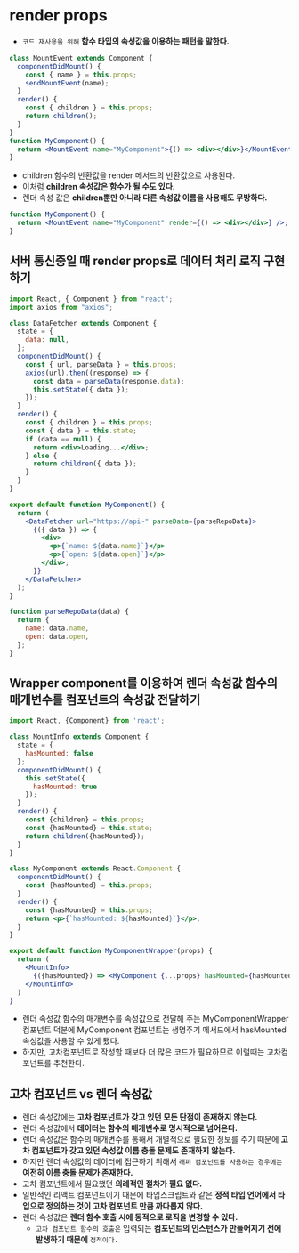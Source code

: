 # render props

- `코드 재사용을 위해` **함수 타입의 속성값을 이용하는 패턴을 말한다.**

```jsx
class MountEvent extends Component {
  componentDidMount() {
    const { name } = this.props;
    sendMountEvent(name);
  }
  render() {
    const { children } = this.props;
    return children();
  }
}
function MyComponent() {
  return <MountEvent name="MyComponent">{() => <div></div>}</MountEvent>;
}
```

- children 함수의 반환값을 render 메서드의 반환값으로 사용된다.
- 이처럼 **children 속성값은 함수가 될 수도 있다.**
- 렌더 속성 값은 **children뿐만 아니라 다른 속성값 이름을 사용해도 무방하다.**

```jsx
function MyComponent() {
  return <MountEvent name="MyComponent" render={() => <div></div>} />;
}
```

## 서버 통신중일 때 render props로 데이터 처리 로직 구현 하기

```jsx
import React, { Component } from "react";
import axios from "axios";

class DataFetcher extends Component {
  state = {
    data: null,
  };
  componentDidMount() {
    const { url, parseData } = this.props;
    axios(url).then((response) => {
      const data = parseData(response.data);
      this.setState({ data });
    });
  }
  render() {
    const { children } = this.props;
    const { data } = this.state;
    if (data == null) {
      return <div>Loading...</div>;
    } else {
      return children({ data });
    }
  }
}

export default function MyComponent() {
  return (
    <DataFetcher url="https://api~" parseData={parseRepoData}>
      {({ data }) => {
        <div>
          <p>{`name: ${data.name}`}</p>
          <p>{`open: ${data.open}`}</p>
        </div>;
      }}
    </DataFetcher>
  );
}

function parseRepoData(data) {
  return {
    name: data.name,
    open: data.open,
  };
}
```

## Wrapper component를 이용하여 렌더 속성값 함수의 매개변수를 컴포넌트의 속성값 전달하기

```jsx
import React, {Component} from 'react';

class MountInfo extends Component {
  state = {
    hasMounted: false
  };
  componentDidMount() {
    this.setState({
      hasMounted: true
    });
  }
  render() {
    const {children} = this.props;
    const {hasMounted} = this.state;
    return children({hasMounted});
  }
}

class MyComponent extends React.Component {
  componentDidMount() {
    const {hasMounted} = this.props;
  }
  render() {
    const {hasMounted} = this.props;
    return <p>{`hasMounted: ${hasMounted}`}</p>;
  }
}

export default function MyComponentWrapper(props) {
  return (
    <MountInfo>
      {({hasMounted}) => <MyComponent {...props} hasMounted={hasMounted}>}
    </MountInfo>
  )
}
```

- 렌더 속성값 함수의 매개변수를 속성값으로 전달해 주는 MyComponentWrapper 컴포넌트 덕분에 MyComponent 컴포넌트는 생명주기 메서드에서 hasMounted 속성값을 사용할 수 있게 됐다.
- 하지만, 고차컴포넌트로 작성할 때보다 더 많은 코드가 필요하므로 이럴때는 고차컴포넌트를 추천한다.

## 고차 컴포넌트 vs 렌더 속성값

- 렌더 속성값에는 **고차 컴포넌트가 갖고 있던 모든 단점이 존재하지 않는다.**
- 렌더 속성값에서 **데이터는 함수의 매개변수로 명시적으로 넘어온다.**
- 렌더 속성값은 함수의 매개변수를 통해서 개별적으로 필요한 정보를 주기 때문에 **고차 컴포넌트가 갖고 있던 속성값 이름 충돌 문제도 존재하지 않는다.**
- 하지만 렌더 속성값의 데이터에 접근하기 위해서 `래퍼 컴포넌트를 사용하는 경우에는` **여전히 이름 충돌 문제가 존재한다.**
- 고차 컴포넌트에서 필요했던 **의례적인 절차가 필요 없다.**
- 일반적인 리액트 컴포넌트이기 때문에 타입스크립트와 같은 **정적 타입 언어에서 타입으로 정의하는 것이 고차 컴포넌트 만큼 까다롭지 않다.**
- 렌더 속성값은 **렌더 함수 호출 시에 동적으로 로직을 변경할 수 있다.**
  - `고차 컴포넌트 함수의 호출은` 입력되는 **컴포넌트의 인스턴스가 만들어지기 전에 발생하기 때문에** `정적이다.`

